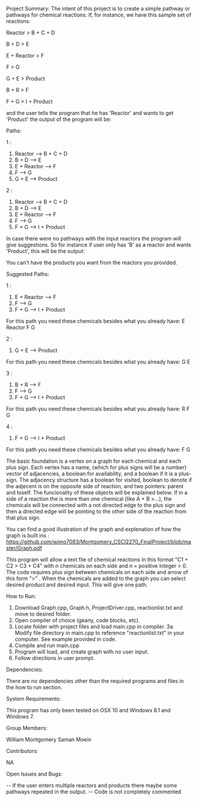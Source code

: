 Project Summary:
The intent of this project is to create a simple pathway or pathways for chemical reactions:
If, for instance, we have this sample set of reactions:

Reactor > B + C + D

B + D > E

E + Reactor > F

F > G

G + E > Product

B + R > F

F + G > I + Product

and the user tells the program that he has 'Reactor' and wants to get 'Product' the output of the program will be:

Paths: 

1 :
   1. Reactor --> B + C + D
   2. B + D --> E
   3. E + Reactor --> F
   4. F --> G
   5. G + E --> Product

2 :
   1. Reactor --> B + C + D
   2. B + D --> E
   3. E + Reactor --> F
   4. F --> G
   5. F + G --> I + Product

In case there were no pathways with the input reactors the program will give suggestions. So for instance if user only has 'B' as a reactor and wants 'Product', this will be the output:

You can't have the products you want from the reactors you provided.

Suggested Paths: 

1 :
   1. E + Reactor --> F
   2. F --> G
   3. F + G --> I + Product

For this path you need these chemicals besides what you already have:
E
Reactor
F
G

2 :
   1. G + E --> Product

For this path you need these chemicals besides what you already have:
G
E

3 :
   1. B + R --> F
   2. F --> G
   3. F + G --> I + Product

For this path you need these chemicals besides what you already have:
R
F
G

4 :
   1. F + G --> I + Product

For this path you need these chemicals besides what you already have:
F
G


The basic foundation is a vertex on a graph for each chemical and each plus sign. Each vertex has a name, (which for plus signs will be a number) vector of adjacencies, a boolean for availability, and a boolean if it is a plus-sign. The adjacency structure has a boolean for visited, boolean to denote if the adjecent is on the opposite side of reaction, and two pointers: parent and toself. The funcionality of these objects will be explained below. 
If in a side of a reaction the is more than one chemical (like A + B >...), the chemicals will be connected with a not directed edge to the plus sign and then a directed edge will be pointing to the other side of the reaction from that plus sign.

You can find a good illustration of the graph and explenation of how the graph is built ins : https://github.com/wimo7083/Montgomery_CSCI2270_FinalProject/blob/master/Graph.pdf


     

This program will allow a text file of chemical reactions in this format "C1 + C2 > C3 + C4" with n chemicals on each side and n = positive integer > 0. The code requires plus sign between chemicals on each side and arrow of this form ">" . When the chemicals are added to the graph you can select desired product and desired input. This will give one path.

How to Run:

1. Download Graph.cpp, Graph.h, ProjectDriver.cpp, reactionlist.txt and move to desired folder.
2. Open compiler of choice (geany, code blocks, etc).
3. Locate folder with project files and load main.cpp in compiler.
3a. Modify file directory in main.cpp to reference "reactionlist.txt" in your computer. See example provided in code.
4. Compile and run main.cpp
5. Program will load, and create graph with no user input.
6. Follow directions in user prompt. 



Dependencies:

There are no dependencies other than the required programs and files in the how to run section.


System Requirements:

This program has only been tested on OSX 10 and Windows 8.1 and Windows 7.


Group Members:

William Montgomery
Saman Moein

Contributors:

NA

Open Issues and Bugs:

-- If the user enters multiple reactors and products there maybe some pathways repeated in the output.
-- Code is not completely commented
